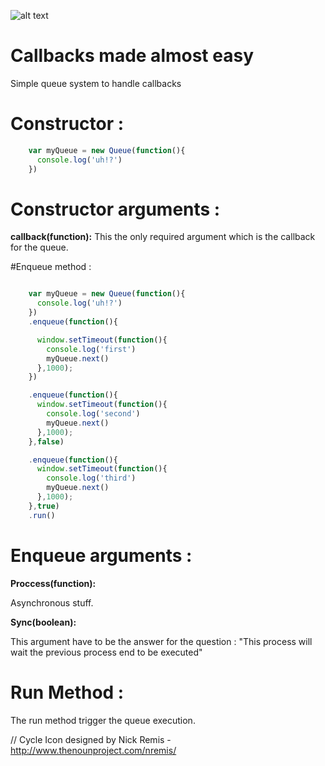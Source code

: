 
![alt text](http://i.imgur.com/2grQz3L.png "Ordine")

Callbacks made almost easy
======
Simple queue system to handle callbacks


Constructor : 
======

```javascript
    var myQueue = new Queue(function(){
      console.log('uh!?')
    })
```


# Constructor arguments : 
  __callback(function):__
This the only required argument which is the callback for the queue.


#Enqueue method : 

```javascript

    var myQueue = new Queue(function(){
      console.log('uh!?')
    })
    .enqueue(function(){

      window.setTimeout(function(){
        console.log('first')
        myQueue.next()
      },1000);
    })

    .enqueue(function(){
      window.setTimeout(function(){
        console.log('second')
        myQueue.next()
      },1000);
    },false)

    .enqueue(function(){
      window.setTimeout(function(){
        console.log('third')
        myQueue.next()
      },1000);
    },true)
    .run()

```

# Enqueue arguments :

  __Proccess(function):__
  
Asynchronous stuff.

  __Sync(boolean):__
  
This argument have to be the answer for the question : "This process will wait the previous process end to be executed"


# Run Method : 

The run method trigger the queue execution.


// Cycle Icon designed by Nick Remis - http://www.thenounproject.com/nremis/